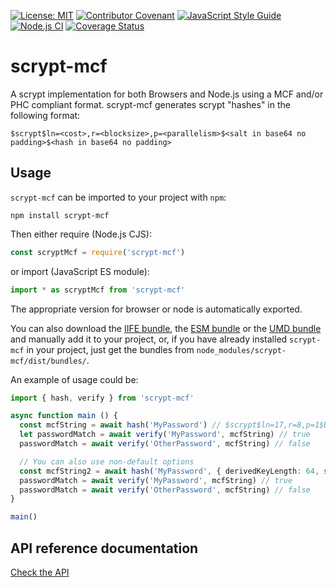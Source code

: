 [![License: MIT](https://img.shields.io/badge/License-MIT-yellow.svg)](LICENSE)
[![Contributor Covenant](https://img.shields.io/badge/Contributor%20Covenant-2.1-4baaaa.svg)](CODE_OF_CONDUCT.md)
[![JavaScript Style Guide](https://img.shields.io/badge/code_style-standard-brightgreen.svg)](https://standardjs.com)
[![Node.js CI](https://github.com/juanelas/scrypt-mcf/actions/workflows/build-and-test.yml/badge.svg)](https://github.com/juanelas/scrypt-mcf/actions/workflows/build-and-test.yml)
[![Coverage Status](https://coveralls.io/repos/github/juanelas/scrypt-mcf/badge.svg?branch=main)](https://coveralls.io/github/juanelas/scrypt-mcf?branch=main)

# scrypt-mcf

A scrypt implementation for both Browsers and Node.js using a MCF and/or PHC compliant format. scrypt-mcf generates scrypt "hashes" in the following format:

```mcf
$scrypt$ln=<cost>,r=<blocksize>,p=<parallelism>$<salt in base64 no padding>$<hash in base64 no padding>
```

## Usage

`scrypt-mcf` can be imported to your project with `npm`:

```console
npm install scrypt-mcf
```

Then either require (Node.js CJS):

```javascript
const scryptMcf = require('scrypt-mcf')
```

or import (JavaScript ES module):

```javascript
import * as scryptMcf from 'scrypt-mcf'
```

The appropriate version for browser or node is automatically exported.

You can also download the [IIFE bundle](https://raw.githubusercontent.com/juanelas/scrypt-mcf/main/dist/bundles/iife.js), the [ESM bundle](https://raw.githubusercontent.com/juanelas/scrypt-mcf/main/dist/bundles/esm.min.js) or the [UMD bundle](https://raw.githubusercontent.com/juanelas/scrypt-mcf/main/dist/bundles/umd.js) and manually add it to your project, or, if you have already installed `scrypt-mcf` in your project, just get the bundles from `node_modules/scrypt-mcf/dist/bundles/`.

An example of usage could be:

```typescript
import { hash, verify } from 'scrypt-mcf'

async function main () {
  const mcfString = await hash('MyPassword') // $scrypt$ln=17,r=8,p=1$bjDYMlHNovhjawrXbfrAdw$q7Z6sgaMJMMdSNECL+MGGWX+6Vm+q/o6ysACeY8eYNY
  let passwordMatch = await verify('MyPassword', mcfString) // true
  passwordMatch = await verify('OtherPassword', mcfString) // false

  // You can also use non-default options
  const mcfString2 = await hash('MyPassword', { derivedKeyLength: 64, scryptParams: { logN: 18, r: 8, p: 2 } }) // $scrypt$ln=18,r=8,p=2$9lRqxeVS/at1bktaJ5q64A$pFmlWRrddcMHScP1Yceyo6UKc8eKEJDv+/aWSRlArg3b4Hu+xEFE88P+0HHilbBViRAAhtNWETTosUtxEJl95g
  passwordMatch = await verify('MyPassword', mcfString) // true
  passwordMatch = await verify('OtherPassword', mcfString) // false
}

main()
```

## API reference documentation

[Check the API](docs/API.md)
